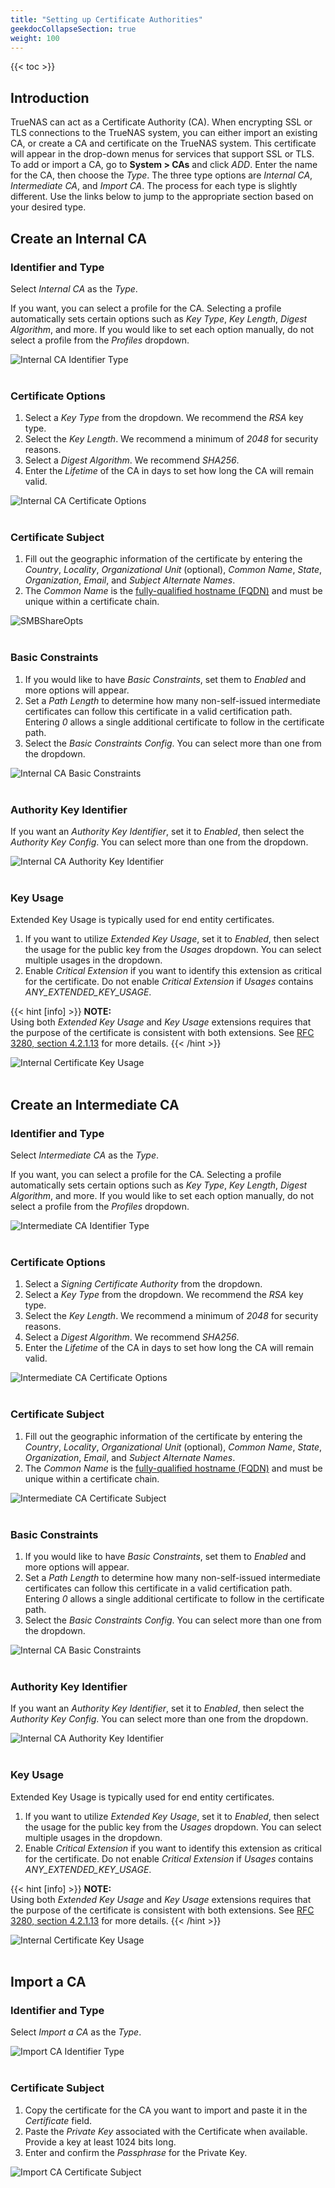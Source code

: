```yaml
---
title: "Setting up Certificate Authorities"
geekdocCollapseSection: true
weight: 100
---
```


{{< toc >}}

## Introduction

TrueNAS can act as a Certificate Authority (CA). When encrypting SSL or TLS connections to the TrueNAS system, you can either import an existing CA, or create a CA and certificate on the TrueNAS system. This certificate will appear in the drop-down menus for services that support SSL or TLS. To add or import a CA, go to **System > CAs** and click *ADD*. Enter the name for the CA, then choose the *Type*. The three type options are *Internal CA*, *Intermediate CA*, and *Import CA*. The process for each type is slightly different. Use the links below to jump to the appropriate section based on your desired type.

## Create an Internal CA

### Identifier and Type

Select *Internal CA* as the *Type*. 

If you want, you can select a profile for the CA. Selecting a profile automatically sets certain options such as *Key Type*, *Key Length*, *Digest Algorithm*, and more. If you would like to set each option manually, do not select a profile from the *Profiles* dropdown. 

![Internal CA Identifier Type](/images/CORE/12.0/InternalCAIdentifierType.png)
<br><br>

### Certificate Options

1. Select a *Key Type* from the dropdown. We recommend the *RSA* key type. 
2. Select the *Key Length*. We recommend a minimum of *2048* for security reasons. 
3. Select a *Digest Algorithm*. We recommend *SHA256*. 
4. Enter the *Lifetime* of the CA in days to set how long the CA will remain valid.

![Internal CA Certificate Options](/images/CORE/12.0/InternalCACertificateOptions.png)
<br><br>

### Certificate Subject


1. Fill out the geographic information of the certificate by entering the *Country*, *Locality*, *Organizational Unit* (optional), *Common Name*, *State*, *Organization*, *Email*, and *Subject Alternate Names*. 
2. The *Common Name* is the [fully-qualified hostname (FQDN)](https://kb.iu.edu/d/aiuv) and must be unique within a certificate chain.

![SMBShareOpts](/images/CORE/12.0/InternalCACertificateSubject.png)
<br><br>

### Basic Constraints

1. If you would like to have *Basic Constraints*, set them to *Enabled* and more options will appear. 
2. Set a *Path Length* to determine how many non-self-issued intermediate certificates can follow this certificate in a valid certification path. Entering *0* allows a single additional certificate to follow in the certificate path. 
3. Select the *Basic Constraints Config*. You can select more than one from the dropdown.

![Internal CA Basic Constraints](/images/CORE/12.0/InternalCABasicConstraints.png)
<br><br>

### Authority Key Identifier

If you want an *Authority Key Identifier*, set it to *Enabled*, then select the *Authority Key Config*. You can select more than one from the dropdown.

![Internal CA Authority Key Identifier](/images/CORE/12.0/InternalCAAuthorityKeyIdentifier.png)
<br><br>

### Key Usage

Extended Key Usage is typically used for end entity certificates. 

1. If you want to utilize *Extended Key Usage*, set it to *Enabled*, then select the usage for the public key from the *Usages* dropdown. You can select multiple usages in the dropdown. 
2. Enable *Critical Extension* if you want to identify this extension as critical for the certificate. Do not enable *Critical Extension* if *Usages* contains *ANY_EXTENDED_KEY_USAGE*. 

{{< hint [info] >}}
**NOTE:**\
Using both *Extended Key Usage* and *Key Usage* extensions requires that the purpose of the certificate is consistent with both extensions. See [RFC 3280, section 4.2.1.13](https://www.ietf.org/rfc/rfc3280.txt) for more details.
{{< /hint >}}

![Internal Certificate Key Usage](/images/CORE/12.0/InternalCertificateKeyUsage.png)
<br><br>

## Create an Intermediate CA

### Identifier and Type

Select *Intermediate CA* as the *Type*. 

If you want, you can select a profile for the CA. Selecting a profile automatically sets certain options such as *Key Type*, *Key Length*, *Digest Algorithm*, and more. If you would like to set each option manually, do not select a profile from the *Profiles* dropdown. 

![Intermediate CA Identifier Type](/images/CORE/12.0/IntermediateCAIdentifierType.png)
<br><br>

### Certificate Options

1. Select a *Signing Certificate Authority* from the dropdown.
2. Select a *Key Type* from the dropdown. We recommend the *RSA* key type. 
3. Select the *Key Length*. We recommend a minimum of *2048* for security reasons. 
4. Select a *Digest Algorithm*. We recommend *SHA256*. 
5. Enter the *Lifetime* of the CA in days to set how long the CA will remain valid.

![Intermediate CA Certificate Options](/images/CORE/12.0/IntermediateCACertificateOptions.png)
<br><br>

### Certificate Subject

1. Fill out the geographic information of the certificate by entering the *Country*, *Locality*, *Organizational Unit* (optional), *Common Name*, *State*, *Organization*, *Email*, and *Subject Alternate Names*. 
2. The *Common Name* is the [fully-qualified hostname (FQDN)](https://kb.iu.edu/d/aiuv) and must be unique within a certificate chain.

![Intermediate CA Certificate Subject](/images/CORE/12.0/IntermediateCACertificateSubject.png)
<br><br>

### Basic Constraints

1. If you would like to have *Basic Constraints*, set them to *Enabled* and more options will appear. 
2. Set a *Path Length* to determine how many non-self-issued intermediate certificates can follow this certificate in a valid certification path. Entering *0* allows a single additional certificate to follow in the certificate path. 
3. Select the *Basic Constraints Config*. You can select more than one from the dropdown.

![Internal CA Basic Constraints](/images/CORE/12.0/InternalCABasicConstraints.png)
<br><br>

### Authority Key Identifier

If you want an *Authority Key Identifier*, set it to *Enabled*, then select the *Authority Key Config*. You can select more than one from the dropdown.

![Internal CA Authority Key Identifier](/images/CORE/12.0/InternalCAAuthorityKeyIdentifier.png)
<br><br>

### Key Usage

Extended Key Usage is typically used for end entity certificates. 

1. If you want to utilize *Extended Key Usage*, set it to *Enabled*, then select the usage for the public key from the *Usages* dropdown. You can select multiple usages in the dropdown. 
2. Enable *Critical Extension* if you want to identify this extension as critical for the certificate. Do not enable *Critical Extension* if *Usages* contains *ANY_EXTENDED_KEY_USAGE*. 

{{< hint [info] >}}
**NOTE:**\
Using both *Extended Key Usage* and *Key Usage* extensions requires that the purpose of the certificate is consistent with both extensions. See [RFC 3280, section 4.2.1.13](https://www.ietf.org/rfc/rfc3280.txt) for more details.
{{< /hint >}}

![Internal Certificate Key Usage](/images/CORE/12.0/InternalCertificateKeyUsage.png)
<br><br>

## Import a CA

### Identifier and Type

Select *Import a CA* as the *Type*. 

![Import CA Identifier Type](/images/CORE/12.0/ImportCAIdentifierType.png)
<br><br>

### Certificate Subject

1. Copy the certificate for the CA you want to import and paste it in the *Certificate* field.
2. Paste the *Private Key* associated with the Certificate when available. Provide a key at least 1024 bits long.
3. Enter and confirm the *Passphrase* for the Private Key.

![Import CA Certificate Subject](/images/CORE/12.0/ImportCACertificateSubject.png)
<br><br>
